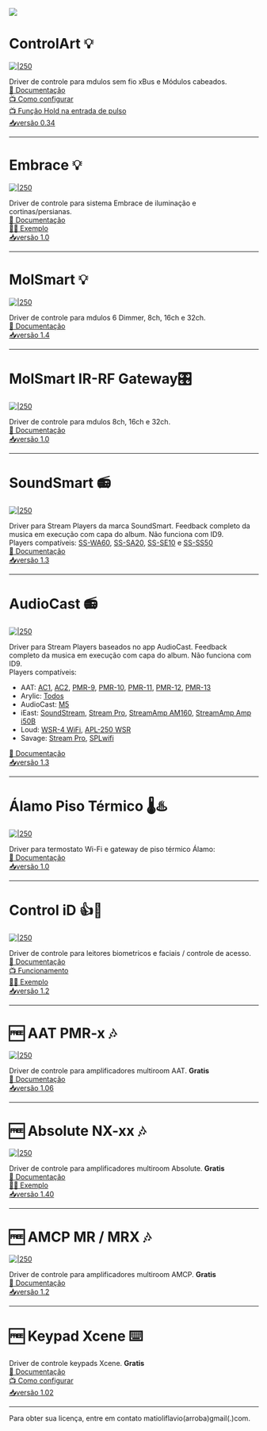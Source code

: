 ![](https://raw.githubusercontent.com/Matioliflavio/RTI-Drivers/master/RTIDriver3rdParty.png)

<!--/Controlart.html)-->
# ControlArt 💡
[![|250](./Images/ControlArt.png)](https://github.com/Matioliflavio/RTI-Drivers/raw/master/ControlArt%20v0.34.rtidriver)
 
Driver de controle para mdulos sem fio xBus e Módulos cabeados.  
[📃 Documentação](https://docs.google.com/document/d/1x7njGneO6W4oGCM__tr-wER8Rpgwkz-W38y99eORL5Y/edit?usp=sharing)  
[📺 Como configurar](https://youtu.be/4LRs-2Ro52w)  
[📺 Função Hold na entrada de pulso](https://youtu.be/mfD7mNyFfBk)  
[📥versão 0.34](https://github.com/Matioliflavio/RTI-Drivers/raw/master/ControlArt%20v0.34.rtidriver)    
    
---  
  
<!--/Embrace.html)-->
# Embrace 💡
[![|250](./Images/Embrace.png)](https://github.com/Matioliflavio/RTI-Drivers/raw/master/Embrace%20v1.0.rtidriver)
 
Driver de controle para sistema Embrace de iluminação e cortinas/persianas.  
[📃 Documentação](https://github.com/Matioliflavio/RTI-Drivers/raw/master/Documenta%C3%A7%C3%A3o/Embrace.pdf)  
[👨‍💻 Exemplo](https://github.com/Matioliflavio/RTI-Drivers/raw/master/Exemplos/Embrace.apex)  
[📥versão 1.0](https://github.com/Matioliflavio/RTI-Drivers/raw/master/Embrace%20v1.0.rtidriver)
    
---  
  
<!--/MolSmart.html)-->
# MolSmart 💡
[![|250](./Images/MolSmart.png)](https://github.com/Matioliflavio/RTI-Drivers/raw/master/MolSmart%20v1.4.rtidriver)
 
Driver de controle para mdulos 6 Dimmer, 8ch, 16ch e 32ch.  
[📃 Documentação](https://docs.google.com/document/d/1Uc_R1vktYjYXj1EV_bmM8lNKdLZ9OP9EYyhzkrWdU0I/edit)  
[📥versão 1.4](https://github.com/Matioliflavio/RTI-Drivers/raw/master/MolSmart%20v1.4.rtidriver)  

---  
  
<!--/MolSmart-IR-RF.html)-->
# MolSmart IR-RF Gateway🎛️
[![|250](./Images/MolSmart-IR-RF.png)](https://github.com/Matioliflavio/RTI-Drivers/raw/master/MolSmart-IR-RF%20v1.0.rtidriver)
 
Driver de controle para mdulos 8ch, 16ch e 32ch.  
[📃 Documentação](https://docs.google.com/document/d/1b7Mc9g1LIBRFtNNa5y0bFOiQf-D8U5tjb-ljNRBEB1I/edit?usp=sharing)  
[📥versão 1.0](https://github.com/Matioliflavio/RTI-Drivers/raw/master/MolSmart-IR-RF%20v1.0.rtidriver) 

---  
<!--SoundSmart-->
# SoundSmart 📻 
[![|250](./Images/SoundSmart.png)](https://github.com/Matioliflavio/RTI-Drivers/raw/master/SoundSmart%20v1.3.rtidriver)

Driver para Stream Players da marca SoundSmart. Feedback completo da musica em execução com capa do album. Não funciona com ID9.  
Players compatíveis: [SS-WA60](http://www.soundsmartbr.com/product/ss-wa60/), [SS-SA20](http://www.soundsmartbr.com/product/ss-sa20/), [SS-SE10](http://www.soundsmartbr.com/product/ss-se10/) e [SS-SS50](https://www.soundsmartbr.com/produto/ss-ss50/)  
[📃 Documentação](https://docs.google.com/document/d/1pciuZfEHqn2dzkgGlxJSR2WIixGe8wfqAbReQSxgvaU/edit?usp=sharing)  
[📥versão 1.3](https://github.com/Matioliflavio/RTI-Drivers/raw/master/SoundSmart%20v1.3.rtidriver)  

---  
  
<!--AudioCast-->
# AudioCast 📻 
[![|250](./Images/AudioCast.png)](https://github.com/Matioliflavio/RTI-Drivers/raw/master/AudioCast%20v1.3.rtidriver)

Driver para Stream Players baseados no app AudioCast. Feedback completo da musica em execução com capa do album. Não funciona com ID9.  
Players compatíveis:
- AAT: [AC1](https://aataudio.com.br/audio-streaming/aat-audiocast-ac-1/), [AC2](https://aataudio.com.br/audio-streaming/aat-audiocast-ac-2-g2/), [PMR-9](https://aataudio.com.br/multirooms/aat-pmr-9/), [PMR-10](https://aataudio.com.br/multirooms/aat-pmr-10/), [PMR-11](https://aataudio.com.br/multirooms/aat-pmr-11/), [PMR-12](https://aataudio.com.br/multirooms/aat-pmr-12/), [PMR-13](https://aataudio.com.br/multirooms/aat-pmr-13/)  
- Arylic: [Todos](https://www.arylic.com/)  
- AudioCast: [M5](https://audiocast.io/)  
- iEast: [SoundStream](https://www.ieast.net/eng/products/soundstream/), [Stream Pro](https://www.ieast.net/eng/products/stream-pro/), [StreamAmp AM160](https://www.ieast.net/eng/products/streamamp-am160/), [StreamAmp Amp i50B](https://www.ieast.net/eng/products/streamamp-amp-i50b/)  
- Loud: [WSR-4 WiFi](https://www.loudaudio.com.br/produto/receptor-wsr-4-wifi), [APL-250 WSR](https://www.loudaudio.com.br)  
- Savage: [Stream Pro](https://grsavage.com.br/stream-pro/), [SPLwifi](https://grsavage.com.br/linha-spl-wifi/)  


[📃 Documentação](https://docs.google.com/document/d/1bNvperJxdq1a7T6HVSVDgoJeTcgbKZcmRUQZ6gdQHC8/edit?usp=sharing)  
[📥versão 1.3](https://github.com/Matioliflavio/RTI-Drivers/raw/master/AudioCast%20v1.3.rtidriver)    
  
---  
  
<!--AlamoPiso Termico-->
# Álamo Piso Térmico 🌡️♨️ 
[![|250](./Images/Alamo.png)](https://github.com/Matioliflavio/RTI-Drivers/raw/master/AlamoPisoTermico%20v1.0.rtidriver)

Driver para termostato Wi-Fi e gateway de piso térmico Álamo:    
[📃 Documentação](https://docs.google.com/document/d/1w2Y-AxJLKYATaiMYrAvIOrqTVScz7efDvLcBRqgn0FQ/edit?usp=sharing)  
[📥versão 1.0](https://github.com/Matioliflavio/RTI-Drivers/raw/master/AlamoPisoTermico%20v1.0.rtidriver)    
  
---  
  
<!--/ControliD.html)-->
# Control iD 👍📸
[![|250](./Images/ControlId.png)](https://github.com/Matioliflavio/RTI-Drivers/raw/master/Control_ID%20v1.2.rtidriver)

Driver de controle para leitores biometricos e faciais / controle de acesso.   
[📃 Documentação](https://github.com/Matioliflavio/RTI-Drivers/raw/master/Documenta%C3%A7%C3%A3o/Control%20iD.pdf)  
[📺 Funcionamento](https://youtu.be/UwRdSBLR4gc)  
[👨‍💻 Exemplo](https://github.com/Matioliflavio/RTI-Drivers/raw/master/Exemplos/Sample%20Control%20ID.apex)  
[📥versão 1.2](https://github.com/Matioliflavio/RTI-Drivers/raw/master/Control_ID%20v1.2.rtidriver)      
  
---  
  
<!--/AAT.html)-->
# 🆓 AAT PMR-x 🎶
[![|250](./Images/PMR-x.png)](https://github.com/Matioliflavio/RTI-Drivers/raw/master/AAT%20PMR-x%20V1.06.rtidriver)

Driver de controle para amplificadores multiroom AAT. **Gratis**  
[📃 Documentação](https://github.com/Matioliflavio/RTI-Drivers/raw/master/Documenta%C3%A7%C3%A3o/AAT%20PMR-x.pdf)  
[📥versão 1.06](https://github.com/Matioliflavio/RTI-Drivers/raw/master/AAT%20PMR-x%20V1.06.rtidriver)    
  
---  
  
<!--/Absolute.html)-->
# 🆓 Absolute NX-xx 🎶
[![|250](./Images/NXx.png)](https://github.com/Matioliflavio/RTI-Drivers/raw/master/Absolute%20NX-xx%20v1.40.rtidriver)

Driver de controle para amplificadores multiroom Absolute. **Gratis**  
[📃 Documentação](https://github.com/Matioliflavio/RTI-Drivers/raw/master/Documenta%C3%A7%C3%A3o/Absolute%20NX-x.pdf)  
[👨‍💻 Exemplo](https://github.com/Matioliflavio/RTI-Drivers/raw/master/Exemplos/NX%20Multiroom.apex)  
[📥versão 1.40](https://github.com/Matioliflavio/RTI-Drivers/raw/master/Absolute%20NX-xx%20v1.40.rtidriver)  

---  
<!--/AMCP.html)-->
# 🆓 AMCP MR / MRX 🎶
[![|250](./Images/AMCP.png)](https://github.com/Matioliflavio/RTI-Drivers/raw/master/AMCP%20-%20MR-MRX%20Series%20v1.2.rtidriver)

Driver de controle para amplificadores multiroom AMCP.  **Gratis**  
[📃 Documentação](https://github.com/Matioliflavio/RTI-Drivers/raw/master/Documenta%C3%A7%C3%A3o/AMCP%20MR%20MRX.pdf)  
[📥versão 1.2](https://github.com/Matioliflavio/RTI-Drivers/raw/master/AMCP%20-%20MR-MRX%20Series%20v1.2.rtidriver)  

---  
  
<!--/Xcene.html)-->
# 🆓 Keypad Xcene ⌨️

Driver de controle keypads Xcene. **Gratis**  
[📃 Documentação](https://github.com/Matioliflavio/RTI-Drivers/raw/master/Documenta%C3%A7%C3%A3o/Xcene%20Keypad.pdf)  
[📺 Como configurar](https://youtu.be/aVJv_6ff9MQ)  
[📥versão 1.02](https://github.com/Matioliflavio/RTI-Drivers/raw/master/Xcene%20Keypad%20V1.02.rtidriver)  

---  
  

Para obter sua licença, entre em contato matioliflavio(arroba)gmail(.)com.  



<!--
```markdown
Syntax highlighted code block

# Header 1
## Header 2
### Header 3

- Bulleted
- List

1. Numbered
2. List

**Bold** and _Italic_ and `Code` text

[Link](url) and ![Image](src)
```
-->